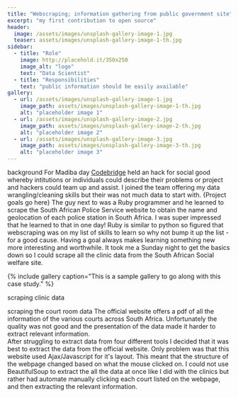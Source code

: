 ```yaml
---
title: "Webscraping; information gathering from public government site"
excerpt: "my first contribution to open source"
header:
  image: /assets/images/unsplash-gallery-image-1.jpg
  teaser: assets/images/unsplash-gallery-image-1-th.jpg
sidebar:
  - title: "Role"
    image: http://placehold.it/350x250
    image_alt: "logo"
    text: "Data Scientist"
  - title: "Responsibilities"
    text: "public information should be easily available"
gallery:
  - url: /assets/images/unsplash-gallery-image-1.jpg
    image_path: assets/images/unsplash-gallery-image-1-th.jpg
    alt: "placeholder image 1"
  - url: /assets/images/unsplash-gallery-image-2.jpg
    image_path: assets/images/unsplash-gallery-image-2-th.jpg
    alt: "placeholder image 2"
  - url: /assets/images/unsplash-gallery-image-3.jpg
    image_path: assets/images/unsplash-gallery-image-3-th.jpg
    alt: "placeholder image 3"
---
```


background
For Madiba day [Codebridge]() held an hack for social good whereby intitutions or individuals could describe their problems or project and hackers could team up and assist. I joined the team offering my data wrangling/cleaning skills but their was not much data to start with.
{Project goals go here}
The guy next to was a Ruby programmer and he learned to scrape the South African Police Service website to obtain the name and geolocation of each police station in South Africa. I was super impressed that he learned to that in one day! Ruby is similar to python so figured that webscraping was on my list of skills to learn so why not bump it up the list - for a good cause. Having a goal always makes learning something new more interesting and worthwhile.
It took me a Sunday night to get the basics down so I could scrape all the clinic data from the South African Social welfare site.

{% include gallery caption="This is a sample gallery to go along with this case study." %}

scraping clinic data


scraping the court room data
The official website offers a pdf of all the information of the various courts across South Africa.
Unfortunately the quality was not good and the presentation of the data made it harder to extract relevant information.<br>
After struggling to extract data from four different tools I decided that it was best to extract the data from the official website. Only problem was that this website used Ajax/Javascript for it's layout. This meant that the structure of the webpage changed based on what the mouse clicked on. I could not use BeautifulSoup to extract the all the data at once like I did with the clinics but rather had automate manually clicking each court listed on the webpage, and then extracting the relevant information.
